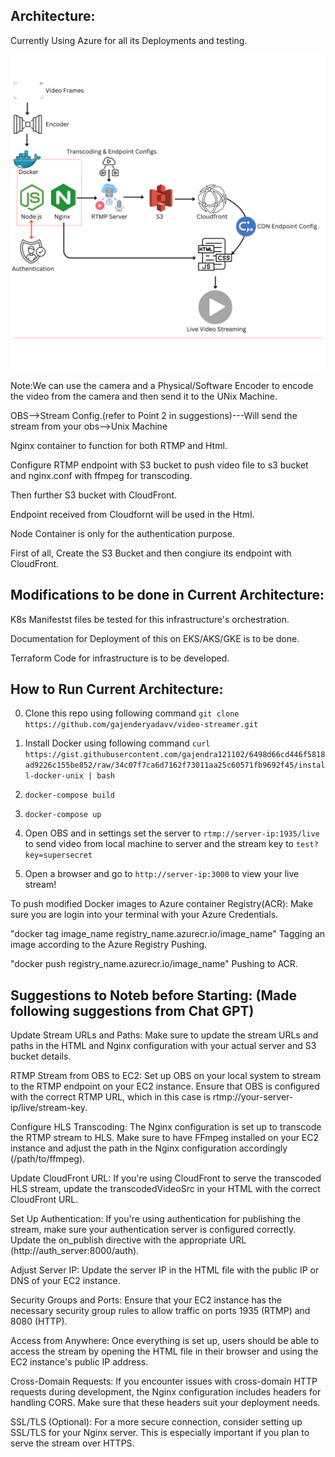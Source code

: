 ## Architecture:

Currently Using Azure for all its Deployments and testing.

![](livestreamer.png)

Note:We can use the camera and a Physical/Software Encoder to encode the video from the camera and then send it to the UNix Machine.

OBS-->Stream Config.(refer to Point 2 in suggestions)---Will send the stream from your obs-->Unix Machine

Nginx container to function for both RTMP and Html.

Configure RTMP endpoint with S3 bucket to push video file to s3 bucket and nginx.conf with ffmpeg for transcoding.
            
Then further S3 bucket with CloudFront.

Endpoint received from Cloudfornt will be used in the Html.

Node Container is only for the authentication purpose.


First of all, Create the S3 Bucket and then congiure its endpoint with CloudFront.

## Modifications to be done in Current Architecture:

K8s Manifestst files be tested for this infrastructure's orchestration.

Documentation for Deployment of this on EKS/AKS/GKE is to be done.

Terraform Code for infrastructure is to be developed.

## How to Run Current Architecture:

0. Clone this repo using following command
    `git clone https://github.com/gajenderyadavv/video-streamer.git`
1. Install Docker using following command
    `curl https://gist.githubusercontent.com/gajendra121102/6498d66cd446f5818ad9226c155be852/raw/34c07f7ca6d7162f73011aa25c60571fb9692f45/install-docker-unix | bash`

2. `docker-compose build`
3. `docker-compose up`
4. Open OBS and in settings set the server to `rtmp://server-ip:1935/live` to send video from local machine to server and the stream key to `test?key=supersecret`
5. Open a browser and go to `http://server-ip:3000` to view your live stream!


To push modified Docker images to Azure container Registry(ACR): Make sure you are login into your terminal with your Azure Credentials.

"docker tag image_name registry_name.azurecr.io/image_name" Tagging an image according to the Azure Registry Pushing.

"docker push registry_name.azurecr.io/image_name" Pushing to ACR.


## Suggestions to Noteb before Starting: (Made following suggestions from Chat GPT)

Update Stream URLs and Paths:
Make sure to update the stream URLs and paths in the HTML and Nginx configuration with your actual server and S3 bucket details.

RTMP Stream from OBS to EC2:
Set up OBS on your local system to stream to the RTMP endpoint on your EC2 instance. Ensure that OBS is configured with the correct RTMP URL, which in this case is rtmp://your-server-ip/live/stream-key.

Configure HLS Transcoding:
The Nginx configuration is set up to transcode the RTMP stream to HLS. Make sure to have FFmpeg installed on your EC2 instance and adjust the path in the Nginx configuration accordingly (/path/to/ffmpeg).

Update CloudFront URL:
If you're using CloudFront to serve the transcoded HLS stream, update the transcodedVideoSrc in your HTML with the correct CloudFront URL.

Set Up Authentication:
If you're using authentication for publishing the stream, make sure your authentication server is configured correctly. Update the on_publish directive with the appropriate URL (http://auth_server:8000/auth).

Adjust Server IP:
Update the server IP in the HTML file with the public IP or DNS of your EC2 instance.

Security Groups and Ports:
Ensure that your EC2 instance has the necessary security group rules to allow traffic on ports 1935 (RTMP) and 8080 (HTTP).

Access from Anywhere:
Once everything is set up, users should be able to access the stream by opening the HTML file in their browser and using the EC2 instance's public IP address.

Cross-Domain Requests:
If you encounter issues with cross-domain HTTP requests during development, the Nginx configuration includes headers for handling CORS. Make sure that these headers suit your deployment needs.

SSL/TLS (Optional):
For a more secure connection, consider setting up SSL/TLS for your Nginx server. This is especially important if you plan to serve the stream over HTTPS.

